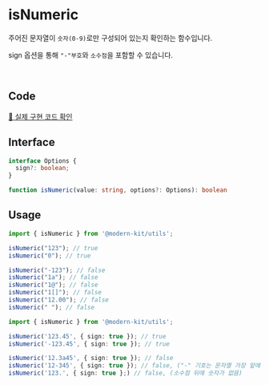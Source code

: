 # isNumeric

주어진 문자열이 `숫자(0-9)`로만 구성되어 있는지 확인하는 함수입니다.

sign 옵션을 통해 `"-"부호`와 `소수점`을 포함할 수 있습니다.

<br />

## Code
[🔗 실제 구현 코드 확인](https://github.com/modern-agile-team/modern-kit/blob/main/packages/utils/src/validator/isNumeric/index.ts)

## Interface
```ts title="typescript"
interface Options {
  sign?: boolean;
}
```
```ts title="typescript"
function isNumeric(value: string, options?: Options): boolean
```

## Usage
```ts title="typescript"
import { isNumeric } from '@modern-kit/utils';

isNumeric("123"); // true
isNumeric("0"); // true

isNumeric("-123"); // false
isNumeric("1a"); // false
isNumeric("1@"); // false
isNumeric("1[]"); // false
isNumeric("12.00"); // false
isNumeric(" "); // false
```
```ts title="typescript"
import { isNumeric } from '@modern-kit/utils';

isNumeric('123.45', { sign: true }); // true
isNumeric('-123.45', { sign: true }); // true

isNumeric('12.3a45', { sign: true }); // false
isNumeric('12-345', { sign: true }); // false, ("-" 기호는 문자열 가장 앞에만 붙일 수 있음)
isNumeric('123.', { sign: true };) // false, (소수점 뒤에 숫자가 없음)
```